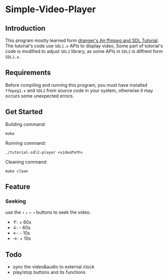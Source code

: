 Simple-Video-Player
===============
## Introduction

This program mostly learned form [dranger's An ffmpeg and SDL Tutorial](http://dranger.com/ffmpeg/). The tutorial's code use `SDL1.x` APIs to display video, Some part of tutorial's code is modified to adjust `SDL2` library, as some APIs in `SDL2` is diffrent form `SDL1.x`.

## Requirements


Before compiling and running this program, you must have installed `ffmpeg2.x` and `SDL2` from source code in your system, otherwise it may occurs some unexpected errors.

## Get Started

Building command:

	make

Running command:

	./tutorial-sdl2-player <videoPath>
	
Cleaning command:

	make clean
	

## Feature
### Seeking
use the `↑` `↓` `←` `→` buttons to seek the video.

- ↑: + 60s
- ↓: - 60s
- ←: - 10s
- →: + 10s



## Todo
- sync the video&audio to external clock
- play/stop buttons and its functions

